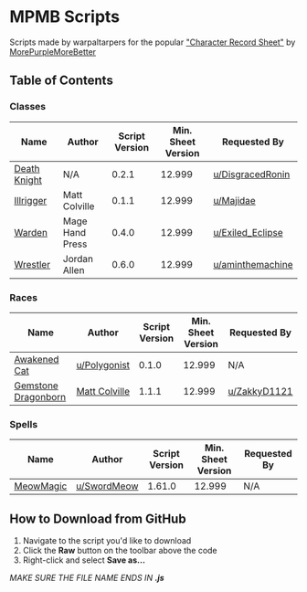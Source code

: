 # MPMB Scripts
Scripts made by warpaltarpers for the popular ["Character Record Sheet"](https://github.com/morepurplemorebetter/MPMBs-Character-Record-Sheet) by [MorePurpleMoreBetter](https://github.com/morepurplemorebetter)

## Table of Contents
### Classes
Name | Author | Script Version | Min. Sheet Version | Requested By
-----|--------|----------------|--------------------|--------------
[Death Knight](https://github.com/warpaltarpers/MPMB-scripts/blob/master/Classes/Death%20Knight%20%5BDisgracedRonin%2C%20transcribed%20by%20warpaltarpers%5D.js) | N/A | 0.2.1 | 12.999 | [u/DisgracedRonin](https://www.reddit.com/r/mpmb/comments/ar6t1o/death_knight_class/)
[Illrigger](https://github.com/warpaltarpers/MPMB-scripts/blob/master/Classes/Illrigger%20%5BMatt%20Colville%2C%20transcribed%20by%20warpaltarpers%5D.js) | Matt Colville | 0.1.1 | 12.999 | [u/Majidae](https://www.reddit.com/r/mpmb/comments/ammpm6/is_anybody_working_on_an_Illrigger_script/)
[Warden](https://github.com/warpaltarpers/MPMB-scripts/blob/master/Classes/Warden%20%5BMage%20Hand%20Press%2C%20transcribed%20by%20warpaltarpers%5D.js) | Mage Hand Press | 0.4.0 | 12.999 | [u/Exiled_Eclipse](https://www.reddit.com/r/mpmb/comments/aq8bg8/a_humble_request_mage_hand_press_warden_class/)
[Wrestler](https://github.com/warpaltarpers/MPMB-scripts/blob/master/Classes/Wrestler%20%5BJordan%20Allen%2C%20transcribed%20by%20warpaltarpers.js) | Jordan Allen | 0.6.0 | 12.999 | [u/aminthemachine](https://www.reddit.com/r/mpmb/comments/cznk07/looking_for_some_help_adding_this_wrestler_class/)

### Races
Name | Author | Script Version | Min. Sheet Version | Requested By
-----|--------|----------------|--------------------|--------------
[Awakened Cat](https://github.com/warpaltarpers/MPMB-scripts/blob/master/Races/Awakened%20Cat%20%5BPolygonist%2C%20transcribed%20by%20warpaltarpers%5D.js) | [u/Polygonist](https://homebrewery.naturalcrit.com/share/SJHYdnaiVz) | 0.1.0 | 12.999 | N/A
[Gemstone Dragonborn](https://github.com/warpaltarpers/MPMB-scripts/blob/master/Races/Gemstone%20Dragonborn%20%5BMatt%20Colville%2C%20transcribed%20by%20warpaltarpers%5D.js) | [Matt Colville](https://www.dndbeyond.com/characters/subraces/56123-gemstone-dragonborn) | 1.1.1 | 12.999 | [u/ZakkyD1121](https://www.reddit.com/r/mpmb/comments/avce7e/would_love_a_script_for_the_gemstone_dragonborn/)

### Spells
Name | Author | Script Version | Min. Sheet Version | Requested By
-----|--------|----------------|--------------------|--------------
[MeowMagic](https://github.com/warpaltarpers/MPMB-scripts/blob/master/Spells/MeowMagic%20%5BSwordMeow%2C%20transcribed%20by%20warpaltarpers%5D.js) | [u/SwordMeow](https://www.reddit.com/user/SwordMeow) | 1.61.0 | 12.999 | N/A

## How to Download from GitHub
1. Navigate to the script you'd like to download
2. Click the **Raw** button on the toolbar above the code
3. Right-click and select **Save as...**

*MAKE SURE THE FILE NAME ENDS IN **.js***
